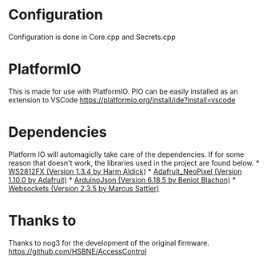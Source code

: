 # Configuration
Configuration is done in Core.cpp and Secrets.cpp

# PlatformIO
This is made for use with PlatformIO. PIO can be easily installed as an extension to VSCode
https://platformio.org/install/ide?install=vscode

# Dependencies
Platform IO will automagiclly take care of the dependencies. If for some reason that doesn't work, the libraries used in the project are found below.
	* [WS2812FX (Version 1.3.4 by Harm Aldick)](https://github.com/kitesurfer1404/WS2812FX)
	* [Adafruit_NeoPixel (Version 1.10.0 by Adafruit)](https://github.com/adafruit/Adafruit_NeoPixel)
	* [ArduinoJson (Version 6.18.5 by Beniot Blachon)](https://arduinojson.org/?utm_source=meta&utm_medium=library.properties)
	* [Websockets (Version 2.3.5 by Marcus Sattler)](https://github.com/Links2004/arduinoWebSockets)  


# Thanks to
Thanks to nog3 for the development of the original firmware.
https://github.com/HSBNE/AccessControl